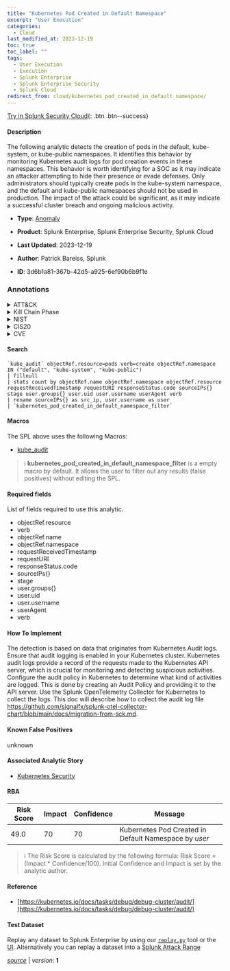 ```yaml
---
title: "Kubernetes Pod Created in Default Namespace"
excerpt: "User Execution"
categories:
  - Cloud
last_modified_at: 2023-12-19
toc: true
toc_label: ""
tags:
  - User Execution
  - Execution
  - Splunk Enterprise
  - Splunk Enterprise Security
  - Splunk Cloud
redirect_from: cloud/kubernetes_pod_created_in_default_namespace/
---
```




[Try in Splunk Security Cloud](https://www.splunk.com/en_us/cyber-security.html){: .btn .btn--success}

#### Description

The following analytic detects the creation of pods in the default, kube-system, or kube-public namespaces. It identifies this behavior by monitoring Kubernetes audit logs for pod creation events in these namespaces. This behavior is worth identifying for a SOC as it may indicate an attacker attempting to hide their presence or evade defenses. Only administrators should typically create pods in the kube-system namespace, and the default and kube-public namespaces should not be used in production. The impact of the attack could be significant, as it may indicate a successful cluster breach and ongoing malicious activity.

- **Type**: [Anomaly](https://github.com/splunk/security_content/wiki/Detection-Analytic-Types)
- **Product**: Splunk Enterprise, Splunk Enterprise Security, Splunk Cloud

- **Last Updated**: 2023-12-19
- **Author**: Patrick Bareiss, Splunk
- **ID**: 3d6b1a81-367b-42d5-a925-6ef90b6b9f1e

### Annotations
<details>
  <summary>ATT&CK</summary>

<div markdown="1">

#### [ATT&CK](https://attack.mitre.org/)

| ID          | Technique   | Tactic         |
| ----------- | ----------- |--------------- |
| [T1204](https://attack.mitre.org/techniques/T1204/) | User Execution | Execution |

</div>
</details>


<details>
  <summary>Kill Chain Phase</summary>

<div markdown="1">

* Installation


</div>
</details>


<details>
  <summary>NIST</summary>

<div markdown="1">

* DE.AE



</div>
</details>

<details>
  <summary>CIS20</summary>

<div markdown="1">

* CIS 13



</div>
</details>

<details>
  <summary>CVE</summary>

<div markdown="1">


</div>
</details>


#### Search

```
`kube_audit` objectRef.resource=pods verb=create objectRef.namespace IN ("default", "kube-system", "kube-public") 
| fillnull 
| stats count by objectRef.name objectRef.namespace objectRef.resource requestReceivedTimestamp requestURI responseStatus.code sourceIPs{} stage user.groups{} user.uid user.username userAgent verb 
| rename sourceIPs{} as src_ip, user.username as user 
| `kubernetes_pod_created_in_default_namespace_filter` 
```

#### Macros
The SPL above uses the following Macros:
* [kube_audit](https://github.com/splunk/security_content/blob/develop/macros/kube_audit.yml)

> :information_source:
> **kubernetes_pod_created_in_default_namespace_filter** is a empty macro by default. It allows the user to filter out any results (false positives) without editing the SPL.



#### Required fields
List of fields required to use this analytic.
* objectRef.resource
* verb
* objectRef.name
* objectRef.namespace
* requestReceivedTimestamp
* requestURI
* responseStatus.code
* sourceIPs{}
* stage
* user.groups{}
* user.uid
* user.username
* userAgent
* verb



#### How To Implement
The detection is based on data that originates from Kubernetes Audit logs. Ensure that audit logging is enabled in your Kubernetes cluster. Kubernetes audit logs provide a record of the requests made to the Kubernetes API server, which is crucial for monitoring and detecting suspicious activities. Configure the audit policy in Kubernetes to determine what kind of activities are logged. This is done by creating an Audit Policy and providing it to the API server. Use the Splunk OpenTelemetry Collector for Kubernetes to collect the logs. This doc will describe how to collect the audit log file https://github.com/signalfx/splunk-otel-collector-chart/blob/main/docs/migration-from-sck.md.
#### Known False Positives
unknown

#### Associated Analytic Story
* [Kubernetes Security](/stories/kubernetes_security)




#### RBA

| Risk Score  | Impact      | Confidence   | Message      |
| ----------- | ----------- |--------------|--------------|
| 49.0 | 70 | 70 | Kubernetes Pod Created in Default Namespace by $user$ |


> :information_source:
> The Risk Score is calculated by the following formula: Risk Score = (Impact * Confidence/100). Initial Confidence and Impact is set by the analytic author.


#### Reference

* [https://kubernetes.io/docs/tasks/debug/debug-cluster/audit/](https://kubernetes.io/docs/tasks/debug/debug-cluster/audit/)



#### Test Dataset
Replay any dataset to Splunk Enterprise by using our [`replay.py`](https://github.com/splunk/attack_data#using-replaypy) tool or the [UI](https://github.com/splunk/attack_data#using-ui).
Alternatively you can replay a dataset into a [Splunk Attack Range](https://github.com/splunk/attack_range#replay-dumps-into-attack-range-splunk-server)




[*source*](https://github.com/splunk/security_content/tree/develop/detections/cloud/kubernetes_pod_created_in_default_namespace.yml) \| *version*: **1**